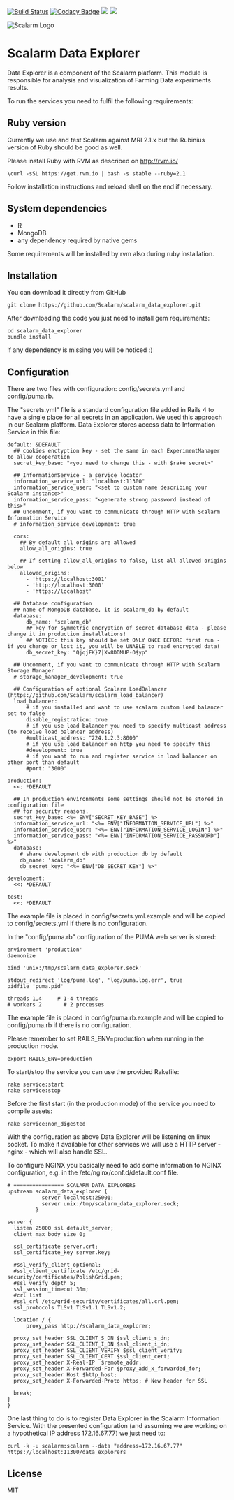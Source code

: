 [![Build Status](https://travis-ci.org/Dragner8/scalarm_data_explorer.svg?branch=master)](https://travis-ci.org/Dragner8/scalarm_data_explorer)   [![Codacy Badge](https://api.codacy.com/project/badge/Grade/d031a6615309434594c3ee8c60996f76)](https://www.codacy.com/app/Dragner8/scalarm_data_explorer?utm_source=github.com&amp;utm_medium=referral&amp;utm_content=Dragner8/scalarm_data_explorer&amp;utm_campaign=Badge_Grade)   [![](https://images.microbadger.com/badges/version/scalarm/scalarm_data_explorer.svg)](https://microbadger.com/images/scalarm/scalarm_data_explorer "Get your own version badge on microbadger.com")   [![](https://images.microbadger.com/badges/image/scalarm/scalarm_data_explorer.svg)](https://microbadger.com/images/scalarm/scalarm_data_explorer "Get your own image badge on microbadger.com")


![Scalarm Logo](http://scalarm.com/images/scalarmNiebieskiemale.png)

Scalarm Data Explorer
==========================

Data Explorer is a component of the Scalarm platform. This module is responsible for
analysis and visualization of Farming Data experiments results.

To run the services you need to fulfil the following requirements:

Ruby version
------------

Currently we use and test Scalarm against MRI 2.1.x but the Rubinius version of Ruby should be good as well.

Please install Ruby with RVM as described on http://rvm.io/
```
\curl -sSL https://get.rvm.io | bash -s stable --ruby=2.1
```

Follow installation instructions and reload shell on the end if necessary.


System dependencies
-------------------

* R
* MongoDB
* any dependency required by native gems

Some requirements will be installed by rvm also during ruby installation.


Installation
------------

You can download it directly from GitHub

```
git clone https://github.com/Scalarm/scalarm_data_explorer.git
```

After downloading the code you just need to install gem requirements:

```
cd scalarm_data_explorer
bundle install
```

if any dependency is missing you will be noticed :)


Configuration
-------------

There are two files with configuration: config/secrets.yml and config/puma.rb.

The "secrets.yml" file is a standard configuration file added in Rails 4 to have a single place for all secrets in
an application. We used this approach in our Scalarm platform. Data Explorer stores access data to
Information Service in this file:

```
default: &DEFAULT
  ## cookies enctyption key - set the same in each ExperimentManager to allow cooperation
  secret_key_base: "<you need to change this - with $rake secret>"

  ## InformationService - a service locator
  information_service_url: "localhost:11300"
  information_service_user: "<set to custom name describing your Scalarm instance>"
  information_service_pass: "<generate strong password instead of this>"
  ## uncomment, if you want to communicate through HTTP with Scalarm Information Service
  # information_service_development: true

  cors:
    ## By default all origins are allowed
    allow_all_origins: true

    ## If setting allow_all_origins to false, list all allowed origins below
    allowed_origins:
      - 'https://localhost:3001'
      - 'http://localhost:3000'
      - 'https://localhost'

  ## Database configuration
  ## name of MongoDB database, it is scalarm_db by default
  database:
      db_name: 'scalarm_db'
      ## key for symmetric encryption of secret database data - please change it in production installations!
      ## NOTICE: this key should be set ONLY ONCE BEFORE first run - if you change or lost it, you will be UNABLE to read encrypted data!
      db_secret_key: "QjqjFK}7|Xw8DDMUP-O$yp"

  ## Uncomment, if you want to communicate through HTTP with Scalarm Storage Manager
  # storage_manager_development: true

  ## Configuration of optional Scalarm LoadBalancer (https://github.com/Scalarm/scalarm_load_balancer)
  load_balancer:
      # if you installed and want to use scalarm custom load balancer set to false
      disable_registration: true
      # if you use load balancer you need to specify multicast address (to receive load balancer address)
      #multicast_address: "224.1.2.3:8000"
      # if you use load balancer on http you need to specify this
      #development: true
      # if you want to run and register service in load balancer on other port than default
      #port: "3000"

production:
  <<: *DEFAULT

  ## In production environments some settings should not be stored in configuration file
  ## for security reasons.
  secret_key_base: <%= ENV["SECRET_KEY_BASE"] %>
  information_service_url: "<%= ENV["INFORMATION_SERVICE_URL"] %>"
  information_service_user: "<%= ENV["INFORMATION_SERVICE_LOGIN"] %>"
  information_service_pass: "<%= ENV["INFORMATION_SERVICE_PASSWORD"] %>"
  database:
    # share development db with production db by default
    db_name: 'scalarm_db'
    db_secret_key: "<%= ENV["DB_SECRET_KEY"] %>"

development:
  <<: *DEFAULT

test:
  <<: *DEFAULT
```
The example file is placed in config/secrets.yml.example and will be copied to config/secrets.yml if there is no configuration.

In the "config/puma.rb" configuration of the PUMA web server is stored:

```
environment 'production'
daemonize

bind 'unix:/tmp/scalarm_data_explorer.sock'

stdout_redirect 'log/puma.log', 'log/puma.log.err', true
pidfile 'puma.pid'

threads 1,4     # 1-4 threads
# workers 2       # 2 processes
```
The example file is placed in config/puma.rb.example and will be copied to config/puma.rb if there is no configuration.


Please remember to set RAILS_ENV=production when running in the production mode.

```
export RAILS_ENV=production
```

To start/stop the service you can use the provided Rakefile:

```
rake service:start
rake service:stop
```

Before the first start (in the production mode) of the service you need to compile assets:

```
rake service:non_digested
```

With the configuration as above Data Explorer will be listening on linux socket. To make it available for other services we will use a HTTP server - nginx - which will also handle SSL.

To configure NGINX you basically need to add some information to NGINX configuration, e.g. in the /etc/nginx/conf.d/default.conf file.

```
# ================ SCALARM DATA EXPLORERS
upstream scalarm_data_explorer {
           server localhost:25001;
           server unix:/tmp/scalarm_data_explorer.sock;
         }

server {
  listen 25000 ssl default_server;
  client_max_body_size 0;

  ssl_certificate server.crt;
  ssl_certificate_key server.key;

  #ssl_verify_client optional;
  #ssl_client_certificate /etc/grid-security/certificates/PolishGrid.pem;
  #ssl_verify_depth 5;
  ssl_session_timeout 30m;
  #crl list
  #ssl_crl /etc/grid-security/certificates/all.crl.pem;
  ssl_protocols TLSv1 TLSv1.1 TLSv1.2;

  location / {
      proxy_pass http://scalarm_data_explorer;

  proxy_set_header SSL_CLIENT_S_DN $ssl_client_s_dn;
  proxy_set_header SSL_CLIENT_I_DN $ssl_client_i_dn;
  proxy_set_header SSL_CLIENT_VERIFY $ssl_client_verify;
  proxy_set_header SSL_CLIENT_CERT $ssl_client_cert;
  proxy_set_header X-Real-IP  $remote_addr;
  proxy_set_header X-Forwarded-For $proxy_add_x_forwarded_for;
  proxy_set_header Host $http_host;
  proxy_set_header X-Forwarded-Proto https; # New header for SSL

  break;
}
}
```

One last thing to do is to register Data Explorer in the Scalarm Information Service. With the presented configuration (and assuming we are working on a hypothetical IP address 172.16.67.77) we just need to:
```
curl -k -u scalarm:scalarm --data "address=172.16.67.77" https://localhost:11300/data_explorers
```


License
-------------

MIT
